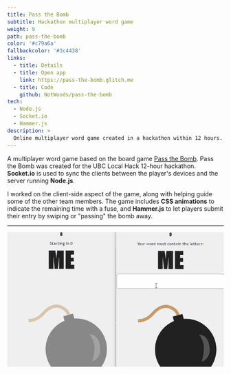 ```yaml
---
title: Pass the Bomb
subtitle: Hackathon multiplayer word game
weight: 9
path: pass-the-bomb
color: '#c79a6a'
fallbackcolor: '#3c4438'
links:
  - title: Details
  - title: Open app
    link: https://pass-the-bomb.glitch.me
  - title: Code
    github: NotWoods/pass-the-bomb
tech:
  - Node.js
  - Socket.io
  - Hammer.js
description: >
  Online multiplayer word game created in a hackathon within 12 hours. Socket.io is used to sync the client devices and the server, which runs Node.js.
---
```


A multiplayer word game based on the board game [Pass the Bomb](https://en.wikipedia.org/wiki/Pass_the_Bomb). Pass the Bomb was created for the UBC Local Hack 12-hour hackathon. **Socket.io** is used to sync the clients between the player's devices and the server running **Node.js**.

I worked on the client-side aspect of the game, along with helping guide some of the other team members. The game includes **CSS animations** to indicate the remaining time with a fuse, and **Hammer.js** to let players submit their entry by swiping or "passing" the bomb away.

---

![Playing a round of Pass the Bomb in two windows](demo.gif)
